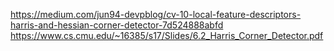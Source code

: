https://medium.com/jun94-devpblog/cv-10-local-feature-descriptors-harris-and-hessian-corner-detector-7d524888abfd
https://www.cs.cmu.edu/~16385/s17/Slides/6.2_Harris_Corner_Detector.pdf